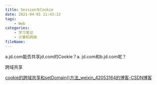 ```yaml
---
title: Session与Cookie
date: 2021-04-01 11:43:13
tags:
	- Web
categories:
	- 学习笔记
	- 计算机网络
fileName:
---
```






a.jd.com能否共享jd.com的Cookie？a. jd.com和b.jd.com呢？

跨域共享

[cookie的跨域共享和setDomain()方法_weixin_42053164的博客-CSDN博客](https://blog.csdn.net/weixin_42053164/article/details/102921758)

